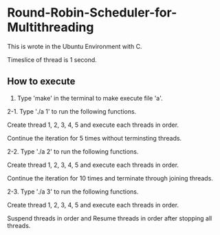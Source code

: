 # Round-Robin-Scheduler-for-Multithreading

This is wrote in the Ubuntu Environment with C.

Timeslice of thread is 1 second.


## How to execute

1. Type 'make' in the terminal to make execute file 'a'.

2-1. Type './a 1' to run the following functions.

  Create thread 1, 2, 3, 4, 5 and execute each threads in order.

  Continue the iteration for 5 times without terminsting threads.



2-2. Type './a 2' to run the following functions.

  Create thread 1, 2, 3, 4, 5 and execute each threads in order.

  Continue the iteration for 10 times and terminate through joining threads.



2-3. Type './a 3' to run the following functions.

  Create thread 1, 2, 3, 4, 5 and execute each threads in order.

  Suspend threads in order and Resume threads in order after stopping all threads.

  

